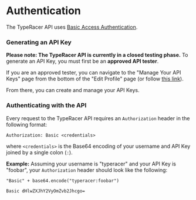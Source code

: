 # Authentication

The TypeRacer API uses [Basic Access Authentication](https://en.wikipedia.org/wiki/Basic_access_authentication).

### Generating an API Key

**Please note: The TypeRacer API is currently in a closed testing phase.** To generate an API Key, you must first be an **approved API tester**.

If you are an approved tester, you can navigate to the "Manage Your API Keys" page from the bottom of the "Edit Profile" page (or follow [this link](https://data.typeracer.com/pit/api_keys)).

From there, you can create and manage your API Keys.

### Authenticating with the API

Every request to the TypeRacer API requires an `Authorization` header in the following format:

`Authorization: Basic <credentials>`

where `<credentials>` is the Base64 encoding of your username and API Key joined by a single colon (`:`).

**Example:** Assuming your username is "typeracer" and your API Key is "foobar", your `Authorization` header should look like the following:

`"Basic" + base64.encode("typeracer:foobar")`

`Basic dHlwZXJhY2VyOmZvb2Jhcgo=`